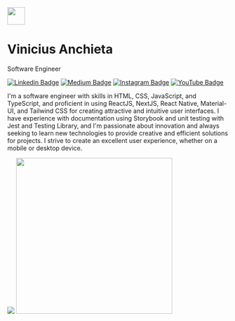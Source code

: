 <div>
  <img width="40" src="https://user-images.githubusercontent.com/31235308/233757148-892564b0-b452-4b48-9875-d656f0baba19.png">
  <h1>Vinicius Anchieta</h1>
</div>

Software Engineer

[![Linkedin Badge](https://img.shields.io/badge/-LinkedIn-5658dd?style=flat-square&logo=Linkedin&logoColor=white&link=https://www.linkedin.com/in/viniciusanchieta/)](https://www.linkedin.com/in/viniciusanchieta/) 
[![Medium Badge](https://img.shields.io/badge/-Medium-5658dd?style=flat-square&logo=Medium&logoColor=white&&link=https://medium.com/@viniciusanchieta)](https://medium.com/@viniciusanchieta)
[![Instagram Badge](https://img.shields.io/badge/-Instagram-5658dd?style=flat-square&logo=Instagram&logoColor=white&link=https://www.instagram.com/viniciusanchieta.dev/)](https://www.instagram.com/viniciusanchieta.dev/)
[![YouTube Badge](https://img.shields.io/badge/-YouTube-5658dd?style=flat-square&logo=YouTube&logoColor=white&link=https://www.youtube.com/@viniciusanchieta)](https://www.youtube.com/@viniciusanchieta)


I'm a software engineer with skills in HTML, CSS, JavaScript, and TypeScript, and proficient in using ReactJS, NextJS, React Native, Material-UI, and Tailwind CSS for creating attractive and intuitive user interfaces. I have experience with documentation using Storybook and unit testing with Jest and Testing Library, and I'm passionate about innovation and always seeking to learn new technologies to provide creative and efficient solutions for projects. I strive to create an excellent user experience, whether on a mobile or desktop device.

<div>
  <img src="https://github-readme-stats.vercel.app/api?username=viniciusanchieta&hide_border=true&theme=dark&show_icons=true&icon_color=5658dd">
  <img width="356" src="https://github-readme-stats.vercel.app/api/top-langs/?username=viniciusanchieta&layout=compact&hide_border=true&theme=dark&show_icons=true&icon_color=5658dd">
</div>
<br/>
